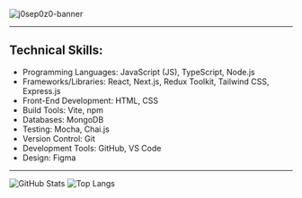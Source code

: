 ![j0sep0z0-banner](https://github.com/user-attachments/assets/d4f71003-03f4-4778-8d79-2b4ba9cd028e)

---

## **Technical Skills:** ##

* Programming Languages: JavaScript (JS), TypeScript, Node.js
* Frameworks/Libraries: React, Next.js, Redux Toolkit, Tailwind CSS, Express.js
* Front-End Development: HTML, CSS
* Build Tools: Vite, npm
* Databases: MongoDB
* Testing: Mocha, Chai.js
* Version Control: Git
* Development Tools: GitHub, VS Code
* Design: Figma

---

![GitHub Stats](https://github-readme-stats.vercel.app/api?username=j0sep0z0&show_icons=true&theme=transparent) 
![Top Langs](https://github-readme-stats.vercel.app/api/top-langs/?username=j0sep0z0&layout=compact&theme=transparent)
















